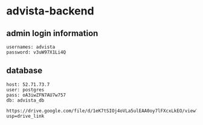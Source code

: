 # advista-backend

## admin login information
```
usernames: advista
password: v3uW97X1Li4Q
```

## database
```
host: 52.71.73.7
user: postgres
pass: oA3iwZFN7AU7w757
db: advista_db

https://drive.google.com/file/d/1eK7tSIOj4oVLa5ulEAA0oy7lFXcxLkEO/view?usp=drive_link
```
